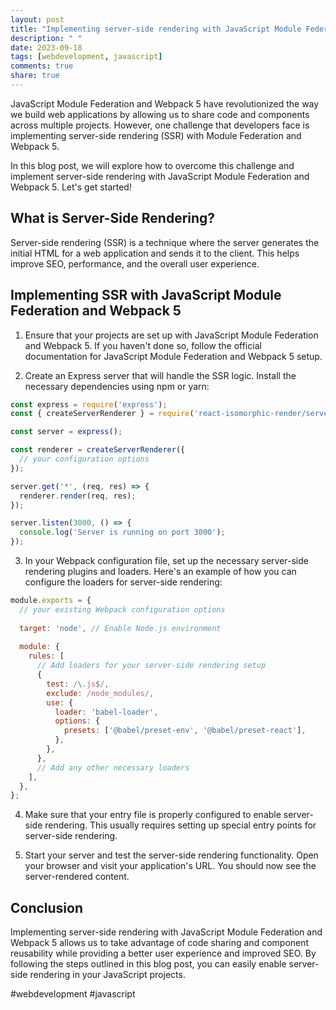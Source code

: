 ```yaml
---
layout: post
title: "Implementing server-side rendering with JavaScript Module Federation and Webpack 5"
description: " "
date: 2023-09-18
tags: [webdevelopment, javascript]
comments: true
share: true
---
```


JavaScript Module Federation and Webpack 5 have revolutionized the way we build web applications by allowing us to share code and components across multiple projects. However, one challenge that developers face is implementing server-side rendering (SSR) with Module Federation and Webpack 5.

In this blog post, we will explore how to overcome this challenge and implement server-side rendering with JavaScript Module Federation and Webpack 5. Let's get started!

## What is Server-Side Rendering?

Server-side rendering (SSR) is a technique where the server generates the initial HTML for a web application and sends it to the client. This helps improve SEO, performance, and the overall user experience.

## Implementing SSR with JavaScript Module Federation and Webpack 5

1. Ensure that your projects are set up with JavaScript Module Federation and Webpack 5. If you haven't done so, follow the official documentation for JavaScript Module Federation and Webpack 5 setup.

2. Create an Express server that will handle the SSR logic. Install the necessary dependencies using npm or yarn:

```javascript
const express = require('express');
const { createServerRenderer } = require('react-isomorphic-render/server');

const server = express();

const renderer = createServerRenderer({
  // your configuration options
});

server.get('*', (req, res) => {
  renderer.render(req, res);
});

server.listen(3000, () => {
  console.log('Server is running on port 3000');
});
```

3. In your Webpack configuration file, set up the necessary server-side rendering plugins and loaders. Here's an example of how you can configure the loaders for server-side rendering:

```javascript
module.exports = {
  // your existing Webpack configuration options
  
  target: 'node', // Enable Node.js environment
  
  module: {
    rules: [
      // Add loaders for your server-side rendering setup
      {
        test: /\.js$/,
        exclude: /node_modules/,
        use: {
          loader: 'babel-loader',
          options: {
            presets: ['@babel/preset-env', '@babel/preset-react'],
          },
        },
      },
      // Add any other necessary loaders
    ],
  },
};
```

4. Make sure that your entry file is properly configured to enable server-side rendering. This usually requires setting up special entry points for server-side rendering.

5. Start your server and test the server-side rendering functionality. Open your browser and visit your application's URL. You should now see the server-rendered content.

## Conclusion

Implementing server-side rendering with JavaScript Module Federation and Webpack 5 allows us to take advantage of code sharing and component reusability while providing a better user experience and improved SEO. By following the steps outlined in this blog post, you can easily enable server-side rendering in your JavaScript projects.

#webdevelopment #javascript